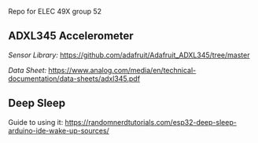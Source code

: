 Repo for ELEC 49X group 52


## ADXL345 Accelerometer

*Sensor Library:* https://github.com/adafruit/Adafruit_ADXL345/tree/master

*Data Sheet:* https://www.analog.com/media/en/technical-documentation/data-sheets/adxl345.pdf


## Deep Sleep
Guide to using it: https://randomnerdtutorials.com/esp32-deep-sleep-arduino-ide-wake-up-sources/

